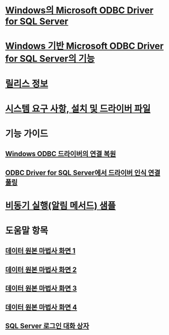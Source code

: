 # [Windows의 Microsoft ODBC Driver for SQL Server](microsoft-odbc-driver-for-sql-server-on-windows.md)
# [Windows 기반 Microsoft ODBC Driver for SQL Server의 기능](features-of-the-microsoft-odbc-driver-for-sql-server-on-windows.md)

# [릴리스 정보](release-notes.md)
# [시스템 요구 사항, 설치 및 드라이버 파일](system-requirements-installation-and-driver-files.md)

# 기능 가이드
## [Windows ODBC 드라이버의 연결 복원](connection-resiliency-in-the-windows-odbc-driver.md)
## [ODBC Driver for SQL Server에서 드라이버 인식 연결 풀링](driver-aware-connection-pooling-in-the-odbc-driver-for-sql-server.md)

# [비동기 실행(알림 메서드) 샘플](asynchronous-execution-notification-method-sample.md)

# 도움말 항목
## [데이터 원본 마법사 화면 1](dsn-wizard-1.md)
## [데이터 원본 마법사 화면 2](dsn-wizard-2.md)
## [데이터 원본 마법사 화면 3](dsn-wizard-3.md)
## [데이터 원본 마법사 화면 4](dsn-wizard-4.md)
## [SQL Server 로그인 대화 상자](sql-server-login-dialog.md)
